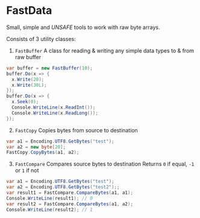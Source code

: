 # FastData

Small, simple and *UNSAFE* tools to work with raw byte arrays.

Consists of 3 utility classes:

1. `FastBuffer`
A class for reading & writing any simple data types to & from raw buffer

```c#
var buffer = new FastBuffer(10);
buffer.Do(x => {
  x.Write(20);
  x.Write(30L);
});
buffer.Do(x => {
  x.Seek(0);
  Console.WriteLine(x.ReadInt());
  Console.WriteLine(x.ReadLong());  
});
```

2. `FastCopy`
Copies bytes from source to destination
```c#
var a1 = Encoding.UTF8.GetBytes("test");
var a2 = new byte[20];
FastCopy.CopyBytes(a1, a2);
```

3. `FastCompare`
Compares source bytes to destination
Returns `0` if equal, `-1` or `1` if not
```c#
var a1 = Encoding.UTF8.GetBytes("test");
var a2 = Encoding.UTF8.GetBytes("test2");;
var result1 = FastCompare.CompareBytes(a1, a1);
Console.WriteLine(result1); // 0
var result2 = FastCompare.CompareBytes(a1, a2);
Console.WriteLine(result2); // 1
```

